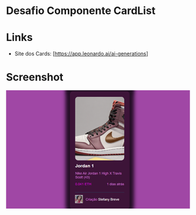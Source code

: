 # Desafio Componente CardList
 
# Links

- Site dos Cards: [https://app.leonardo.ai/ai-generations]

# Screenshot

![image](/img/print.png)

